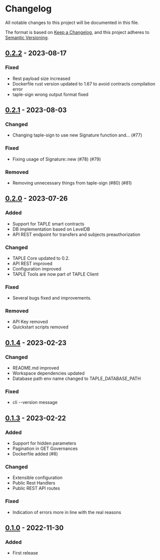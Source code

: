 # Changelog

All notable changes to this project will be documented in this file.

The format is based on [Keep a Changelog](https://keepachangelog.com/en/1.0.0/),
and this project adheres to [Semantic Versioning](https://semver.org/spec/v2.0.0.html).

## [0.2.2] - 2023-08-17

### Fixed

- Rest payload size increased
- Dockerfile rust version updated to 1.67 to avoid contracts compilation error
- taple-sign wrong output format fixed

## [0.2.1] - 2023-08-03

### Changed

- Changing taple-sign to use new Signature function and… (#77)

### Fixed

- Fixing usage of Signature::new (#78) (#79)

### Removed

- Removing unnecessary things from taple-sign (#80) (#81)

## [0.2.0] - 2023-07-26

### Added

- Support for TAPLE smart contracts
- DB implementation based on LevelDB
- API REST endpoint for transfers and subjects preauthorization

### Changed

- TAPLE Core updated to 0.2. 
- API REST improved
- Configuration improved
- TAPLE Tools are now part of TAPLE Client

### Fixed

- Several bugs fixed and improvements.

### Removed

- API Key removed
- Quickstart scripts removed

## [0.1.4] - 2023-02-23

### Changed

- README.md improved
- Workspace dependencies updated
- Database path env name changed to TAPLE_DATABASE_PATH

### Fixed

- cli --version message

## [0.1.3] - 2023-02-22

### Added

- Support for hidden parameters
- Pagination in GET Governances
- Dockerfile added (#8)

### Changed

- Extensible configuration
- Public Rest Handlers
- Public REST API routes

### Fixed

- Indication of errors more in line with the real reasons

## [0.1.0] - 2022-11-30

### Added

- First release

[0.2.2]: https://github.com/opencanarias/taple-client/compare/v0.2.1...v0.2.2
[0.2.1]: https://github.com/opencanarias/taple-client/compare/v0.2.0...v0.2.1
[0.2.0]: https://github.com/opencanarias/taple-client/compare/v0.1.0...v0.2.0
[0.1.4]: https://github.com/opencanarias/taple-client/compare/v0.1.3...v0.1.4
[0.1.3]: https://github.com/opencanarias/taple-client/compare/v0.1.0...v0.1.3
[0.1.0]: https://github.com/opencanarias/taple-client/releases/tag/v0.1.0

